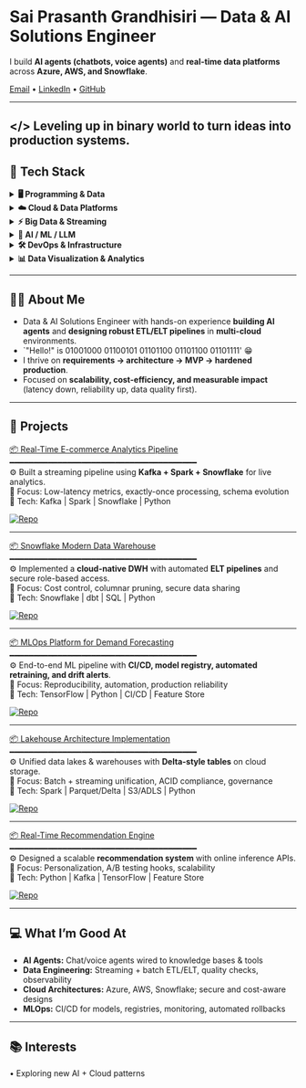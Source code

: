 # Sai Prasanth Grandhisiri — Data & AI Solutions Engineer  

I build **AI agents (chatbots, voice agents)** and **real-time data platforms** across **Azure, AWS, and Snowflake**.    

[Email](mailto:saiprasanth.grandhisiri@gmail.com) • [LinkedIn](https://linkedin.com/in/prasanth9883) • [GitHub](https://github.com/)  

---
</> Leveling up in binary world to turn ideas into production systems.
---

## 🧰 Tech Stack

<details>
<summary><strong>🖥️ Programming & Data</strong></summary>
<br>

![Python](https://img.shields.io/badge/Python-3776AB?style=for-the-badge&logo=python&logoColor=white)
![SQL](https://img.shields.io/badge/SQL-336791?style=for-the-badge&logo=postgresql&logoColor=white)
![Jupyter](https://img.shields.io/badge/Jupyter-F37626?style=for-the-badge&logo=jupyter&logoColor=white)

</details>

<details>
<summary><strong>☁️ Cloud & Data Platforms</strong></summary>
<br>

![Azure](https://img.shields.io/badge/Azure-0089D6?style=for-the-badge&logo=microsoft-azure&logoColor=white)
![AWS](https://img.shields.io/badge/AWS-232F3E?style=for-the-badge&logo=amazon-aws&logoColor=white)
![Snowflake](https://img.shields.io/badge/Snowflake-29B5E8?style=for-the-badge&logo=snowflake&logoColor=white)
![Databricks](https://img.shields.io/badge/Databricks-FF3621?style=for-the-badge&logo=databricks&logoColor=white)

</details>

<details>
<summary><strong>⚡ Big Data & Streaming</strong></summary>
<br>

![Apache Spark](https://img.shields.io/badge/Apache%20Spark-E25A1C?style=for-the-badge&logo=apachespark&logoColor=white)
![Apache Kafka](https://img.shields.io/badge/Apache%20Kafka-231F20?style=for-the-badge&logo=apachekafka&logoColor=white)
![Confluent](https://img.shields.io/badge/Confluent-0B5FFF?style=for-the-badge&logo=confluent&logoColor=white)

</details>

<details>
<summary><strong>🤖 AI / ML / LLM</strong></summary>
<br>

![TensorFlow](https://img.shields.io/badge/TensorFlow-FF6F00?style=for-the-badge&logo=tensorflow&logoColor=white)
![PyTorch](https://img.shields.io/badge/PyTorch-EE4C2C?style=for-the-badge&logo=pytorch&logoColor=white)
![JAX](https://img.shields.io/badge/JAX-4285F4?style=for-the-badge&logo=google&logoColor=white)
![LangChain](https://img.shields.io/badge/LangChain-1C3C3C?style=for-the-badge&logo=chainlink&logoColor=white)
![Hugging Face](https://img.shields.io/badge/🤗%20Hugging%20Face-FFD21E?style=for-the-badge&logoColor=black)
![OpenAI](https://img.shields.io/badge/OpenAI-412991?style=for-the-badge&logo=openai&logoColor=white)

</details>

<details>
<summary><strong>🛠️ DevOps & Infrastructure</strong></summary>
<br>

![Docker](https://img.shields.io/badge/Docker-2496ED?style=for-the-badge&logo=docker&logoColor=white)
![Kubernetes](https://img.shields.io/badge/Kubernetes-326CE5?style=for-the-badge&logo=kubernetes&logoColor=white)
![GitHub Actions](https://img.shields.io/badge/GitHub%20Actions-2088FF?style=for-the-badge&logo=githubactions&logoColor=white)
![Terraform](https://img.shields.io/badge/Terraform-7B42BC?style=for-the-badge&logo=terraform&logoColor=white)

</details>

<details>
<summary><strong>📊 Data Visualization & Analytics</strong></summary>
<br>

![Tableau](https://img.shields.io/badge/Tableau-E97627?style=for-the-badge&logo=tableau&logoColor=white)
![Power BI](https://img.shields.io/badge/Power%20BI-F2C811?style=for-the-badge&logo=powerbi&logoColor=black)
![Plotly](https://img.shields.io/badge/Plotly-3F4F75?style=for-the-badge&logo=plotly&logoColor=white)
![Streamlit](https://img.shields.io/badge/Streamlit-FF4B4B?style=for-the-badge&logo=streamlit&logoColor=white)

</details>

---


## 🙋‍♂️ About Me  

- Data & AI Solutions Engineer with hands-on experience **building AI agents** and **designing robust ETL/ELT pipelines** in **multi-cloud** environments.  
- `"Hello!" is 01001000 01100101 01101100 01101100 01101111' 😁  
- I thrive on **requirements → architecture → MVP → hardened production**.  
- Focused on **scalability, cost-efficiency, and measurable impact** (latency down, reliability up, data quality first).  

---

## 🚀 Projects  

[📦 Real-Time E-commerce Analytics Pipeline](#)  
━━━━━━━━━━━━━━━━━━━━━━━━━━━━━━━━━━━━━━━    
⚙️ Built a streaming pipeline using **Kafka + Spark + Snowflake** for live analytics.  
🎯 Focus: Low-latency metrics, exactly-once processing, schema evolution  
🔧 Tech: Kafka | Spark | Snowflake | Python  

[![Repo](https://img.shields.io/badge/📂-Repository-blue)](#)  


---

[📦 Snowflake Modern Data Warehouse](#)  
━━━━━━━━━━━━━━━━━━━━━━━━━━━━━━━━━━━━━━━    
⚙️ Implemented a **cloud-native DWH** with automated **ELT pipelines** and secure role-based access.  
🎯 Focus: Cost control, columnar pruning, secure data sharing  
🔧 Tech: Snowflake | dbt | SQL | Python  

[![Repo](https://img.shields.io/badge/📂-Repository-blue)](#)  


---

[📦 MLOps Platform for Demand Forecasting](#)  
━━━━━━━━━━━━━━━━━━━━━━━━━━━━━━━━━━━━━━━    
⚙️ End-to-end ML pipeline with **CI/CD, model registry, automated retraining, and drift alerts**.  
🎯 Focus: Reproducibility, automation, production reliability  
🔧 Tech: TensorFlow | Python | CI/CD | Feature Store  

[![Repo](https://img.shields.io/badge/📂-Repository-blue)](#)  

---

[📦 Lakehouse Architecture Implementation](#)  
━━━━━━━━━━━━━━━━━━━━━━━━━━━━━━━━━━━━━━━  
⚙️ Unified data lakes & warehouses with **Delta-style tables** on cloud storage.  
🎯 Focus: Batch + streaming unification, ACID compliance, governance  
🔧 Tech: Spark | Parquet/Delta | S3/ADLS | Python  

[![Repo](https://img.shields.io/badge/📂-Repository-blue)](#)  


---

[📦 Real-Time Recommendation Engine](#)  
━━━━━━━━━━━━━━━━━━━━━━━━━━━━━━━━━━━━━━━    
⚙️ Designed a scalable **recommendation system** with online inference APIs.  
🎯 Focus: Personalization, A/B testing hooks, scalability  
🔧 Tech: Python | Kafka | TensorFlow | Feature Store  

[![Repo](https://img.shields.io/badge/📂-Repository-blue)](#)  
 

---

## 💻 What I’m Good At  

- **AI Agents:** Chat/voice agents wired to knowledge bases & tools  
- **Data Engineering:** Streaming + batch ETL/ELT, quality checks, observability  
- **Cloud Architectures:** Azure, AWS, Snowflake; secure and cost-aware designs  
- **MLOps:** CI/CD for models, registries, monitoring, automated rollbacks  

---

## 📚 Interests  

• Exploring new AI + Cloud patterns  
